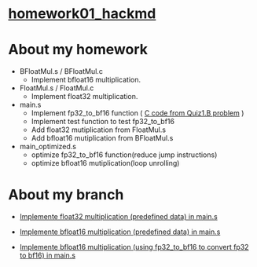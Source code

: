 # [homework01_hackmd](https://hackmd.io/CUReqwpORbGml9qyYOxr8g)

# About my homework

- BFloatMul.s / BFloatMul.c
    - Implement bfloat16 multiplication.
- FloatMul.s / FloatMul.c
    - Implement float32 multiplication.
- main.s
    - Implement fp32_to_bf16 function ( [C code from Quiz1.B problem](https://hackmd.io/@sysprog/arch2023-quiz1) )
    - Implement test function to test fp32_to_bf16
    - Add float32 mutiplication from FloatMul.s
    - Add bfloat16 mutiplication from BFloatMul.s
- main_optimized.s
    - optimize fp32_to_bf16 function(reduce jump instructions)
    - optimize bfloat16 mutiplication(loop unrolling)

# About my branch

- [Implemente float32 multiplication (predefined data) in main.s](https://github.com/jimmylu890303/2023_Computer_Architecture/blob/float32-mul-branch/assignment/hw1/main.s)

- [Implemente bfloat16 multiplication (predefined data) in main.s](https://github.com/jimmylu890303/2023_Computer_Architecture/blob/bfloat16-mul/assignment/hw1/main.s)

- [Implemente bfloat16 multiplication (using fp32_to_bf16 to convert fp32 to bf16) in main.s](https://github.com/jimmylu890303/2023_Computer_Architecture/blob/convert-float-and-bloat16-mul/assignment/hw1/main.s)